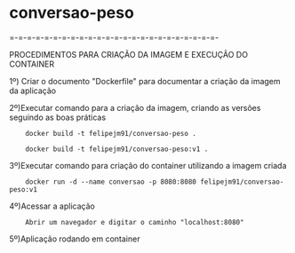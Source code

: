 # conversao-peso

=-=-=-=-=-=-=-=-=-=-=-=-=-=-=-=-=-=-=-=-=-=-=-=-

PROCEDIMENTOS PARA CRIAÇÃO DA IMAGEM E EXECUÇÃO DO CONTAINER

1º) Criar o documento "Dockerfile" para documentar a criação da imagem da aplicação

2º)Executar comando para a criação da imagem, criando as versões seguindo as boas práticas

        docker build -t felipejm91/conversao-peso .

        docker build -t felipejm91/conversao-peso:v1 .


3º)Executar comando para criação do container utilizando a imagem criada

        docker run -d --name conversao -p 8080:8080 felipejm91/conversao-peso:v1


4º)Acessar a aplicação

        Abrir um navegador e digitar o caminho "localhost:8080"


5º)Aplicação rodando em container